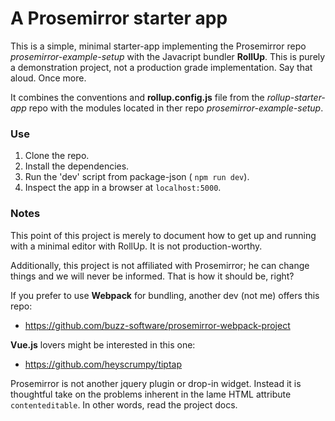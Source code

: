 # A Prosemirror starter app

This is a simple, minimal starter-app implementing the Prosemirror repo _prosemirror-example-setup_ with the Javacript bundler **RollUp**. This is purely a demonstration project, not a production grade implementation. Say that aloud. Once more.

It combines the conventions and **rollup.config.js** file from the _rollup-starter-app_ repo with the modules located in ther repo _prosemirror-example-setup_.

### Use

1. Clone the repo.
2. Install the dependencies.
3. Run the 'dev' script from package-json ( ```npm run dev```).
4. Inspect the app in a browser at ```localhost:5000```.

### Notes

This point of this project is merely to document how to get up and running with a minimal editor with RollUp. It is not production-worthy.

Additionally, this project is not affiliated with Prosemirror; he can change things and we will never be informed. That is how it should be, right?

If you prefer to use **Webpack** for bundling, another dev (not me) offers this repo:

- https://github.com/buzz-software/prosemirror-webpack-project

**Vue.js** lovers might be interested in this one:

- https://github.com/heyscrumpy/tiptap

Prosemirror is not another jquery plugin or drop-in widget. Instead it is thoughtful take on the problems inherent in the lame HTML attribute ```contenteditable```. In other words, read the project docs.